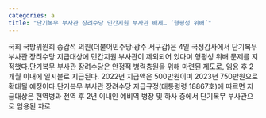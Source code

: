 ```yaml
---
categories: a
title: "단기복무 부사관 장려수당 민간지원 부사관 배제… ‘형평성 위배’"
---
```

국회 국방위원회 송갑석 의원(더불어민주당&middot;광주 서구갑)은 4일 국정감사에서 단기복무 부사관 장려수당 지급대상에 민간지원 부사관이 제외되어 있다며 형평성 위배 문제를 지적했다.단기복무 부사관 장려수당은 안정적 병력충원을 위해 마련된 제도로, 임용 후 2개월 이내에 일시불로 지급된다. 2022년 지급액은 500만원이며 2023년 750만원으로 확대될 예정이다.단기복무 부사관 장려수당 지급규정(대통령령 18867호)에 따르면 지급대상은 현역병과 전역 후 2년 이내인 예비역 병장 및 하사 중에서 단기복무 부사관으로 임용된 자로